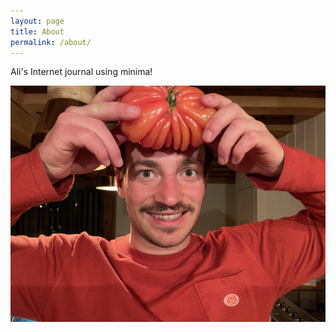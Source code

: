 ```yaml
---
layout: page
title: About
permalink: /about/
---
```


Ali's Internet journal using minima!

![MassiveTomato](/assets/images/MassiveTomato.jpg)